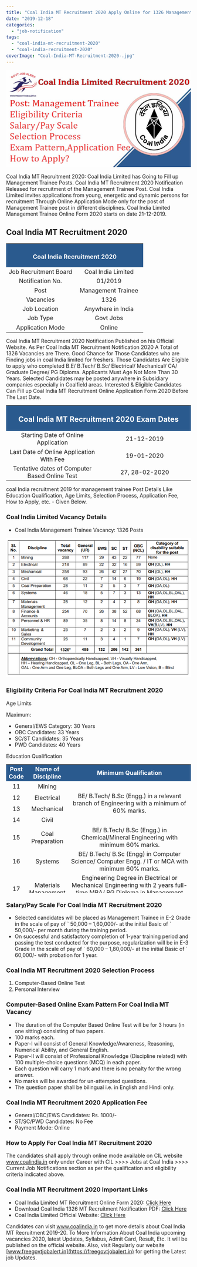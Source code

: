 ```yaml
---
title: "Coal India MT Recruitment 2020 Apply Online for 1326 Management Trainee Vacancy"
date: "2019-12-18"
categories: 
  - "job-notification"
tags: 
  - "coal-india-mt-recruitment-2020"
  - "coal-india-recruitment-2020"
coverImage: "Coal-India-MT-Recruitment-2020-.jpg"
---
```


![Coal India MT Recruitment 2020](images/Coal-India-MT-Recruitment-2020-.jpg)

Coal India MT Recruitment 2020: Coal India Limited has Going to Fill up Management Trainee Posts. Coal India MT Recruitment 2020 Notification Released for recruitment of the Management Trainee Post. Coal India Limited invites applications from young, energetic and dynamic persons for recruitment Through Online Application Mode only for the post of Management Trainee post in different disciplines. Coal India Limited Management Trainee Online Form 2020 starts on date 21-12-2019.

## **Coal India MT Recruitment 2020**

<table style="border-collapse: collapse; width: 100%;"><tbody><tr><td style="width: 50%; background-color: #2a5a8e; text-align: center;" colspan="2"><h3><strong><span style="color: #ffffff;">Coal India Recruitment 2020</span></strong></h3></td></tr><tr><td style="width: 50%; text-align: center;"><span style="font-size: 12pt;">Job Recruitment Board</span></td><td style="width: 50%; text-align: center;"><span style="font-size: 12pt;">Coal India Limited</span></td></tr><tr><td style="width: 50%; text-align: center;"><span style="font-size: 12pt;">Notification No.</span></td><td style="width: 50%; text-align: center;"><span style="font-size: 12pt;">01/2019</span></td></tr><tr><td style="width: 50%; text-align: center;"><span style="font-size: 12pt;">Post</span></td><td style="width: 50%; text-align: center;"><span style="font-size: 12pt;">Management Trainee</span></td></tr><tr><td style="width: 50%; text-align: center;"><span style="font-size: 12pt;">Vacancies</span></td><td style="width: 50%; text-align: center;"><span style="font-size: 12pt;">1326</span></td></tr><tr><td style="width: 50%; text-align: center;"><span style="font-size: 12pt;">Job Location</span></td><td style="width: 50%; text-align: center;"><span style="font-size: 12pt;">Anywhere in India</span></td></tr><tr><td style="width: 50%; text-align: center;"><span style="font-size: 12pt;">Job Type</span></td><td style="width: 50%; text-align: center;"><span style="font-size: 12pt;">Govt Jobs</span></td></tr><tr><td style="width: 50%; text-align: center;"><span style="font-size: 12pt;">Application Mode</span></td><td style="width: 50%; text-align: center;"><span style="font-size: 12pt;">Online</span></td></tr></tbody></table>

Coal India MT Recruitment 2020 Notification Published on his Official Website. As Per Coal India MT Recruitment Notification 2020 A Total of 1326 Vacancies are There. Good Chance for Those Candidates who are Finding jobs in coal India limited for freshers. Those Candidates Are Eligible to apply who completed B.E/ B.Tech/ B.Sc/ Electrical/ Mechanical/ CA/ Graduate Degree/ PG Diploma. Applicants Must Age Not More Than 30 Years. Selected Candidates may be posted anywhere in Subsidiary companies especially in Coalfield areas. Interested & Eligible Candidates Can Fill up Coal India MT Recruitment Online Application Form 2020 Before The Last Date.

<table style="border-collapse: collapse;"><tbody><tr><td style="width: 50%; background-color: #2a5a8e; text-align: center;" colspan="2"><h3><strong><span style="font-size: 15pt; color: #ffffff;">Coal India MT Recruitment 2020 Exam Dates</span></strong></h3></td></tr><tr><td style="width: 50%; text-align: center;"><span style="font-size: 12pt;">Starting Date of Online Application</span></td><td style="width: 50%; text-align: center;"><span style="font-size: 12pt;">21-12-2019</span></td></tr><tr><td style="width: 50%; text-align: center;"><span style="font-size: 12pt;">Last Date of Online Application With Fee</span></td><td style="width: 50%; text-align: center;"><span style="font-size: 12pt;">19-01-2020</span></td></tr><tr><td style="width: 50%; text-align: center;"><span style="font-size: 12pt;">Tentative dates of Computer Based Online Test</span></td><td style="width: 50%; text-align: center;"><span style="font-size: 12pt;">27, 28-02-2020</span></td></tr></tbody></table>

coal India recruitment 2019 for management trainee Post Details Like Education Qualification, Age Limits, Selection Process, Application Fee, How to Apply, etc. - Given Below.

### **Coal India Limited Vacancy Details**

- Coal India Management Trainee Vacancy: 1326 Posts

![Coal India MT Recruitment 2020](images/Coal-India-MT-Recruitment-2020-Apply-Online-for-1326-Management-Trainee-Vacancy.png)

### **Eligibility Criteria For Coal India MT Recruitment 2020**

Age Limits

Maximum:

- General/EWS Category: 30 Years
- OBC Candidates: 33 Years
- SC/ST Candidates: 35 Years
- PWD Candidates: 40 Years

Education Qualification

<table style="border-collapse: collapse; width: 100%; height: 350px;"><tbody><tr style="height: 25px;"><td style="width: 9.84337%; text-align: center; height: 25px; background-color: #2a5a8e;"><span style="color: #ffffff;"><strong><span style="font-size: 12pt;">Post Code</span></strong></span></td><td style="width: 17.3751%; text-align: center; height: 25px; background-color: #2a5a8e;"><span style="color: #ffffff;"><strong><span style="font-size: 12pt;">Name of Discipline</span></strong></span></td><td style="width: 72.7814%; text-align: center; height: 25px; background-color: #2a5a8e;"><span style="color: #ffffff;"><strong><span style="font-size: 12pt;">Minimum Qualification</span></strong></span></td></tr><tr style="height: 25px;"><td style="width: 9.84337%; text-align: center; height: 25px;"><span style="font-size: 12pt;">11</span></td><td style="width: 17.3751%; text-align: center; height: 25px;"><span style="font-size: 12pt;">Mining</span></td><td style="width: 72.7814%; text-align: center; height: 100px;" rowspan="4"><span style="font-size: 12pt;">BE/ B.Tech/ B.Sc (Engg.) in a relevant branch of </span><span style="font-size: 12pt;">Engineering with a minimum of 60% marks.</span></td></tr><tr style="height: 25px;"><td style="width: 9.84337%; text-align: center; height: 25px;"><span style="font-size: 12pt;">12</span></td><td style="width: 17.3751%; text-align: center; height: 25px;"><span style="font-size: 12pt;">Electrical</span></td></tr><tr style="height: 25px;"><td style="width: 9.84337%; text-align: center; height: 25px;"><span style="font-size: 12pt;">13</span></td><td style="width: 17.3751%; text-align: center; height: 25px;"><span style="font-size: 12pt;">Mechanical</span></td></tr><tr style="height: 25px;"><td style="width: 9.84337%; text-align: center; height: 25px;"><span style="font-size: 12pt;">14</span></td><td style="width: 17.3751%; text-align: center; height: 25px;"><span style="font-size: 12pt;">Civil</span></td></tr><tr style="height: 25px;"><td style="width: 9.84337%; text-align: center; height: 25px;"><span style="font-size: 12pt;">15</span></td><td style="width: 17.3751%; text-align: center; height: 25px;"><span style="font-size: 12pt;">Coal Preparation</span></td><td style="width: 72.7814%; text-align: center; height: 25px;"><span style="font-size: 12pt;">BE/ B.Tech/ B.Sc (Engg.) in Chemical/Mineral </span><span style="font-size: 12pt;">Engineering with minimum 60% marks.</span></td></tr><tr style="height: 25px;"><td style="width: 9.84337%; text-align: center; height: 25px;"><span style="font-size: 12pt;">16</span></td><td style="width: 17.3751%; text-align: center; height: 25px;"><span style="font-size: 12pt;">Systems</span></td><td style="width: 72.7814%; text-align: center; height: 25px;"><span style="font-size: 12pt;">BE/ B.Tech/ B.Sc (Engg) in Computer Science/ </span><span style="font-size: 12pt;">Computer Engg. / IT or MCA with minimum 60% </span><span style="font-size: 12pt;">marks.</span></td></tr><tr style="height: 50px;"><td style="width: 9.84337%; text-align: center; height: 50px;"><span style="font-size: 12pt;">17</span></td><td style="width: 17.3751%; text-align: center; height: 50px;"><span style="font-size: 12pt;">Materials Management</span></td><td style="width: 72.7814%; text-align: center; height: 50px;"><span style="font-size: 12pt;">Engineering Degree in Electrical or Mechanical </span><span style="font-size: 12pt;">Engineering with 2 years full-time MBA/ PG </span><span style="font-size: 12pt;">Diploma in Management with minimum 60% marks.</span></td></tr><tr style="height: 25px;"><td style="width: 9.84337%; text-align: center; height: 25px;"><span style="font-size: 12pt;">18</span></td><td style="width: 17.3751%; text-align: center; height: 25px;"><span style="font-size: 12pt;">Finance &amp; Accounts</span></td><td style="width: 72.7814%; text-align: center; height: 25px;"><span style="font-size: 12pt;">Qualified CA / ICWA</span></td></tr><tr style="height: 50px;"><td style="width: 9.84337%; text-align: center; height: 50px;"><span style="font-size: 12pt;">19</span></td><td style="width: 17.3751%; text-align: center; height: 50px;"><span style="font-size: 12pt;">Personnel &amp; HR</span></td><td style="width: 72.7814%; text-align: center; height: 50px;"><span style="font-size: 12pt;">Graduates with at least two years of full-time Post </span><span style="font-size: 12pt;">Graduate Degree/ PG Diploma/ Post Graduate </span><span style="font-size: 12pt;">Program in Management with specialization in HR.</span></td></tr><tr style="height: 25px;"><td style="width: 9.84337%; text-align: center; height: 25px;"><span style="font-size: 12pt;">20</span></td><td style="width: 17.3751%; text-align: center; height: 25px;"><span style="font-size: 12pt;">Marketing &amp; Sales</span></td><td style="width: 72.7814%; text-align: center; height: 25px;"><span style="font-size: 12pt;">Recognized Degree with 2 years full-time MBA / PG </span><span style="font-size: 12pt;">Diploma in Management with specialization in </span><span style="font-size: 12pt;">Marketing.</span></td></tr><tr style="height: 25px;"><td style="width: 9.84337%; text-align: center; height: 25px;"><span style="font-size: 12pt;">21</span></td><td style="width: 17.3751%; text-align: center; height: 25px;"><span style="font-size: 12pt;">Community Development</span></td><td style="width: 72.7814%; text-align: center; height: 25px;"><span style="font-size: 12pt;">Minimum of two years full-time Post-Graduate Degree </span><span style="font-size: 12pt;">or Post Graduate Diploma of two-year duration </span><span style="font-size: 12pt;">from a recognized University.</span></td></tr></tbody></table>

### **Salary/Pay Scale For Coal India MT Recruitment 2020**

- Selected candidates will be placed as Management Trainee in E-2 Grade in the scale of pay of \` 50,000 – 1,60,000/- at the initial Basic of \` 50,000/- per month during the training period.
- On successful and satisfactory completion of 1-year training period and passing the test conducted for the purpose, regularization will be in E-3 Grade in the scale of pay of \` 60,000 – 1,80,000/- at the initial Basic of \` 60,000/- with probation for 1 year.

### **Coal India MT Recruitment 2020 Selection Process**

1. Computer-Based Online Test
2. Personal Interview

### **Computer-Based Online** **Exam Pattern For Coal India MT Vacancy**

- The duration of the Computer Based Online Test will be for 3 hours (in one sitting) consisting of two papers.
- 100 marks each.
- Paper-I will consist of General Knowledge/Awareness, Reasoning, Numerical Ability, and General English.
- Paper-II will consist of Professional Knowledge (Discipline related) with 100 multiple-choice questions (MCQ) in each paper.
- Each question will carry 1 mark and there is no penalty for the wrong answer.
- No marks will be awarded for un-attempted questions.
- The question paper shall be bilingual i.e. in English and Hindi only.

### **Coal India MT Recruitment 2020 Application Fee**

- General/OBC/EWS Candidates: Rs. 1000/-
- ST/SC/PWD Candidates: No Fee
- Payment Mode: Online

### **How to Apply For Coal India MT Recruitment 2020**

The candidates shall apply through online mode available on CIL website www.coalindia.in only under Career with CIL >>>> Jobs at Coal India >>>> Current Job Notifications section as per the qualification and eligibility criteria indicated above.

### **Coal India MT Recruitment 2020 Important Links**

- Coal India Limited MT Recruitment Online Form 2020: [Click Here](https://www.coalindia.in/career/en-us/managementtrainee201920.aspx)
- Download Coal India 1326 MT Recruitment Notification PDF: [Click Here](https://www.coalindia.in/Portals/13/PDF/mt2019_detailed.pdf)
- Coal India Limited Official Website: [Click Here](https://www.coalindia.in/)

Candidates can visit www.coalindia.in to get more details about Coal India MT Recruitment 2019-20. To More Information About Coal India upcoming vacancies 2020, latest Updates, Syllabus, Admit Card, Result, Etc. It will be published on the official website. Also, visit Regularly our website [www.freegovtjobalert.in](https://freegovtjobalert.in) for getting the Latest job Updates.
